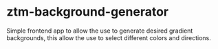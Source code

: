 # ztm-background-generator
Simple frontend app to allow the use to generate desired gradient backgrounds, this allow the use to select different colors and directions.
